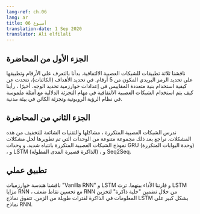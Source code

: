 ```yaml
---
lang-ref: ch.06
lang: ar
title: أسبوع 06
translation-date: 1 Sep 2020
translator: Ali elfilali
---
```


## **الجزء اﻷول من المحاضرة**

ناقشنا ثلاثة تطبيقات للشبكات العصبية الالتفافية. بدأنا بالتعرف على الأرقام وتطبيقها على تحديد الرمز البريدي المكون من 5 أرقام. في تحديد الأهداف (الكائنات)، نتحدث عن كيفية استخدام بنية متعددة المقاييس في إعدادات خوارزمية تحديد الوجه. أخيرًا ، رأينا كيف يتم استخدام الشبكات العصبية الالتفافية  في مهام التجزئة الدلالية مع أمثلة ملموسة في نظام الرؤية الروبوتية وتجزئة الكائن في بيئة مدنية.

## **الجزء الثاني من المحاضرة**

ندرس الشبكات العصبية المتكررة ، مشاكلها والتقنيات الشائعة للتخفيف من هذه المشكلات. نراجع بعد ذلك مجموعة متنوعة من الوحدات التي تم تطويرها لحل مشكلات نموذج الشبكات العصبية المتكررة بانتباه شديد.
و وحدات GRU (وحدة البوابات المتكررة) ، و LSTM (الذاكرة قصيرة المدى المطولة) ، و Seq2Seq.



## تطبيق عملي

ناقشنا هندسة خوارزميات "Vanilla RNN" و LSTM و قارننا الأداء بينهما. ترث LSTM مزايا RNN ، مع تحسين نقاط ضعف RNN من خلال تضمين "خلية ذاكرة" لتخزين المعلومات في الذاكرة لفترات طويلة من الزمن. تتفوق نماذج LSTM بشكل كبير على نماذج RNN.
